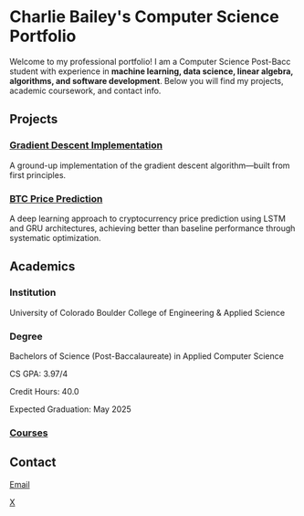 # Charlie Bailey's Computer Science Portfolio

Welcome to my professional portfolio! I am a Computer Science Post-Bacc student with experience in **machine learning, data science, linear algebra, algorithms, and software development**. Below you will find my projects, academic coursework, and contact info.

## Projects
### [Gradient Descent Implementation](https://github.com/charliebailey24/gradient-descent-implementation)
A ground-up implementation of the gradient descent algorithm—built from first principles.

### [BTC Price Prediction](https://github.com/charliebailey24/btc-prediction-model)
A deep learning approach to cryptocurrency price prediction using LSTM and GRU architectures, achieving better than baseline performance through systematic optimization.

## Academics
### Institution
University of Colorado Boulder College of Engineering & Applied Science

### Degree
Bachelors of Science (Post-Baccalaureate) in Applied Computer Science

CS GPA: 3.97/4

Credit Hours: 40.0

Expected Graduation: May 2025

### [Courses](courses/README.md)

## Contact
[Email](mailto:charliebailey24@gmail.com)

[X](@charliebailey24)